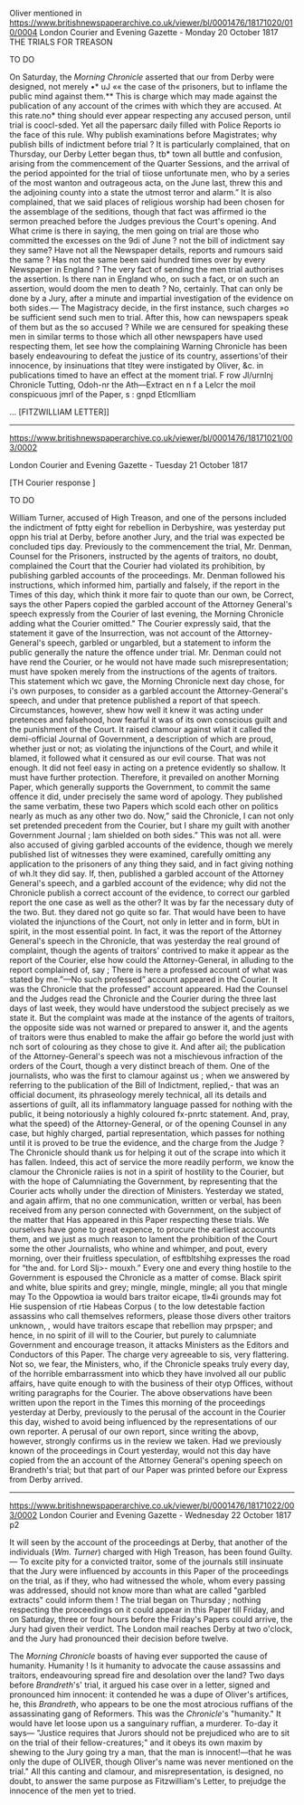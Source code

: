 



Oliver mentioned in https://www.britishnewspaperarchive.co.uk/viewer/bl/0001476/18171020/010/0004
London Courier and Evening Gazette - Monday 20 October 1817
THE TRIALS FOR TREASON

TO DO 

On Saturday, the *Morning Chronicle* asserted that our from Derby were designed, not merely •* uJ «« the case of th« prisoners, but to inflame the public mind against them.** This is charge which may made against the publication of any account of the crimes with which they are accused. At this rate.no* thing should ever appear respecting any accused person, until trial is coocl-sded. Yet all the papersarc daily filled with Police Reports io the face of this rule. Why publish examinations before Magistrates; why publish bills of indictment before trial ? It is particularly complained, that on Thursday, our Derby Letter began thus, tb* town all buttle and confusion, arising from the commencement of the Quarter Sessions, and the arrival of the period appointed for the trial of tiiose unfortunate men, who by a series of the most wanton and outrageous acta, on the June last, threw this and the adjoining county into a state the utmost terror and alarm.” It is also complained, that we said places of religious worship had been chosen for the assemblage of the seditions, though that fact was affirmed io the sermon preached before the Judges previous the Court's opening. And What crime is there in saying, the men going on trial are those who committed the excesses on the 9di of June ? not the bill of indictment say they same? Have not all the Newspaper details, reports and rumours said the same ? Has not the same been said hundred times over by every Newspaper in England ? The very fact of sending the men trial authorises the assertion. Is there nan in England who, on such a fact, or on such an assertion, would doom the men to death ? No, certainly. That can only be done by a Jury, after a minute and impartial investigation of the evidence on both sides.— The Magistracy decide, in the first instance, such charges »o be sufficient send such men to trial. After this, how can newspapers speak of them but as the so accused ? While we are censured for speaking these men in similar terms to those which all other newspapers have used respecting them, let see how the complaining Warning Chronicle has been basely endeavouring to defeat the justice of its country, assertions'of their innocence, by insinuations that tltey were instigated by Oliver, &c. in publications timed to have an effect at the moment trial. F row Jl/urnlnj Chronicle Tutting, Odoh-nr the Ath—Extract en n f a Lelcr the moil conspicuous jmrl of the Paper, s : gnpd Etlcmlliam

... [FITZWILLIAM LETTER]]


---

https://www.britishnewspaperarchive.co.uk/viewer/bl/0001476/18171021/003/0002

London Courier and Evening Gazette - Tuesday 21 October 1817

[TH Courier response ]

TO DO

William Turner, accused of High Treason, and one of the persons included the indictment of fptty eight for rebellion in Derbyshire, was yesterday put oppn his trial at Derby, before another Jury, and the trial was expected be concluded tips day. Previously to the commencement the trial, Mr. Denman, Counsel for the Prisoners, instructed by the agents of traitors, no doubt, complained the Court that the Courier had violated its prohibition, by publishing garbled accounts of the proceedings. Mr. Denman followed his instructions, which informed him, partially and falsely, if the report in the Times of this day, which think it more fair to quote than our own, be Correct, says the other Papers copied the garbled account of the Attorney General's speech expressly from the Courier of last evening, the Morning Chronicle adding what the Courier omitted." The Courier expressly said, that the statement it gave of the Insurrection, was not account of the Attorney-General's speech, garbled or ungarbled, but a statement to inform the public generally the nature the offence under trial. Mr. Denman could not have rend the Courier, or he would not have made such misrepresentation; must have spoken merely from the instructions of the agents of traitors. This statement which wc gave, the Morning Chronicle next day chose, for i's own purposes, to consider as a garbled account the Attorney-General's speech, and under that pretence published a report of that speech. Circumstances, however, shew how well it knew it was acting under pretences and falsehood, how fearful it was of its own conscious guilt and the punishment of the Court. It raised clamour against wliat it called the demi-official Journal of Government, a description of which are proud, whether just or not; as violating the injunctions of the Court, and while it blamed, it followed what it censured as our evil course. That was not enough. It did not feel easy in acting on a pretence evidently so shallow. It must have further protection. Therefore, it prevailed on another Morning Paper, which generally supports the Government, to commit the same offence it did, under precisely the same word of apology. They published the same verbatim, these two Papers which scold each other on politics nearly as much as any other two do. Now,” said the Chronicle, I can not only set pretended precedent from the Courier, but I share my guilt with another Government Journal ; lam shielded on both sides.” This was not all. were also accused of giving garbled accounts of the evidence, though we merely published list of witnesses they were examined, carefully omitting any application to the prisoners of any thing they said, and in fact giving nothing of wh.lt they did say. If, then, published a garbled account of the Attorney General's speech, and a garbled account of the evidence; why did not the Chronicle publish a correct account of the evidence, to correct our garbled report the one case as well as the other? It was by far the necessary duty of the two. But. they dared not go quite so far. That would have been to have violated the injunctions of the Court, not only in letter and in form, bUt in spirit, in the most essential point. In fact, it was the report of the Attorney General's speech in the Chronicle, that was yesterday the real ground of complaint, though the agents of traitors' contrived to make it appear as the report of the Courier, else how could the Attorney-General, in alluding to the report complained of, say ; There is here a professed account of what was stated by me.”—No such professed” account appeared in the Courier. It was the Chronicle that the professed” account appeared. Had the Counsel and the Judges read the Chronicle and the Courier during the three last days of last week, they would have understood the subject precisely as we state it. But the complaint was made at the instance of the agents of traitors, the opposite side was not warned or prepared to answer it, and the agents of traitors were thus enabled to make the affair go before the world just with nch sort of colouring as they chose to give it. And after ail; the publication of the Attorney-General's speech was not a mischievous infraction of the orders of the Court, though a very distinct breach of them. One of the journalists, who was the first to clamour against us ; when we answered by referring to the publication of the Bill of Indictment, replied,- that was an official document, its phraseology merely technical, all its details and assertions of guilt, all its inflammatory language passed for nothing with the public, it being notoriously a highly coloured fx-pnrtc statement. And, pray, what the speed) of the Attorney-General, or of the opening Counsel in any case, but highly charged, partial representation, which passes for nothing until it is proved to be true the evidence, and the charge from the Judge ? The Chronicle should thank us for helping it out of the scrape into which it has fallen. Indeed, this act of service the more readily perform, we know the clamour the Chronicle raiies is not in a spirit of hostility to the Courier, but with the hope of Calumniating the Government, by representing that the Courier acts wholly under the direction of Ministers. Yesterday we stated, and again affirm, that no one communication, written or verbal, has been received from any person connected with Government, on the subject of the matter that Has appeared in this Paper respecting these trials. We ourselves have gone to great expence, to procure the earliest accounts them, and we just as much reason to lament the prohibition of the Court some the other Journalists, who whine and whimper, and pout, every morning, over their fruitless speculation, of esftbltshihg expresses the road for “the and. for Lord Slj>- mouxh.” Every one and every thing hostile to the Government is espoused the Chronicle as a matter of comse. Black spirit and white, blue spirits and grey; mingle, mingle, mingle; all you that mingle may To the Oppowtioa ia would bars traitor eicape, tl»4i grounds may fot Hie suspension of rtie Habeas Corpus ( to the low detestable faction assassins who call themselves reformers, please those divers other traitors unknown, , would have traitors escape that rebellion may prpsper; and hence, in no spirit of ill will to the Courier, but purely to calumniate Government and encourage treason, it attacks Ministers as the Editors and Conductors of this Paper. The charge very agreeable to sis, very flattering. Not so, we fear, the Ministers, who, if the Chronicle speaks truly every day, of the horrible embarrassment into whicb they have involved all our public affairs, have quite enough to with the business of their otyp Offices, without writing paragraphs for the Courier. The above observations have been written upon the report in the Times this morning of the proceedings yesterday at Derby, previously to the perusal of the account in the Courier this day, wished to avoid being influenced by the representations of our own reporter. A perusal of our own report, since writing the abovp, however, strongly confirms us in the review we taken. Had we previously known of the proceedings in Court yesterday, would not this day have copied from the an account of the Attorney General's opening speech on Brandreth's trial; but that part of our Paper was printed before our Express from Derby arrived.

---

https://www.britishnewspaperarchive.co.uk/viewer/bl/0001476/18171022/003/0002
London Courier and Evening Gazette - Wednesday 22 October 1817
p2

It will seen by the account of the proceedings at Derby, that another of the individuals (*Wm. Turner*) charged with High Treason, has been found Guilty.— To excite pity for a convicted traitor, some of the journals still insinuate that the Jury were influenced by accounts in this Paper of the proceedings on the trial, as if they, who had witnessed the whole, whom every passing was addressed, should not know more than what are called "garbled extracts" could inform them ! The trial began on Thursday ; nothing respecting the proceedings on it could appear in this Paper till Friday, and on Saturday, three or four hours before the Friday's Papers could arrive, the Jury had given their verdict. The London mail reaches Derby at two o'clock, and the Jury had pronounced their decision before twelve.

The *Morning Chronicle* boasts of having ever supported the cause of humanity. Humanity ! Is it humanity to advocate the cause assassins and traitors, endeavouring spread fire and desolation over the land? Two days before *Brandreth*'s' trial, it argued his case over in a letter, signed and pronounced him innocent: it contended he was a dupe of Oliver's artifices, he, this *Brandreth*, who appears to be one the most atrocious ruffians of the assassinating gang of Reformers. This was the *Chronicle*'s "humanity." It would have let loose upon us a sanguinary ruffian, a murderer. To-day it says— "Justice requires that Jurors should not be prejudiced who are to sit on the trial of their fellow-creatures;" and it obeys its own maxim by shewing to the Jury going try a man, that the man is innocent!—that he was only the dupe of OLIVER, though Oliver's name was never mentioned on the trial." All this canting and clamour, and misrepresentation, is designed, no doubt, to answer the same purpose as Fitzwilliam's Letter, to prejudge the innocence of the men yet to tried.

